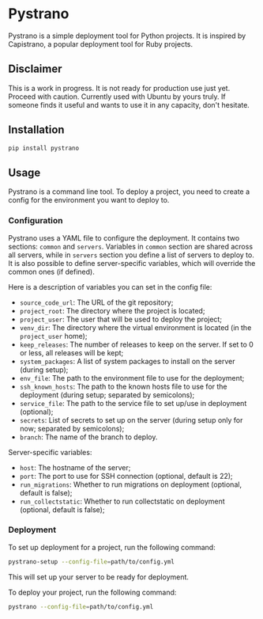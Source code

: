 # Pystrano

Pystrano is a simple deployment tool for Python projects.
It is inspired by Capistrano, a popular deployment tool for
Ruby projects.

## Disclaimer

This is a work in progress. It is not ready for production use
just yet. Proceed with caution. Currently used with Ubuntu
by yours truly. If someone finds it useful and wants to use it
in any capacity, don't hesitate.

## Installation

```bash
pip install pystrano
```

## Usage

Pystrano is a command line tool. To deploy a project, you need
to create a config for the environment you want to deploy to.

### Configuration

Pystrano uses a YAML file to configure the deployment. It contains two sections: `common` and `servers`. Variables in `common` section are shared across all servers, while in `servers` section you define a list of servers to deploy to. It is also possible to define server-specific variables, which will override the common ones (if defined).

Here is a description of variables you can set in the config file:

- `source_code_url`: The URL of the git repository;
- `project_root`: The directory where the project is located;
- `project_user`: The user that will be used to deploy the project;
- `venv_dir`: The directory where the virtual environment is located (in the `project_user` home);
- `keep_releases`: The number of releases to keep on the server. If set to 0 or less, all releases will be kept;
- `system_packages`: A list of system packages to install on the server (during setup);
- `env_file`: The path to the environment file to use for the deployment;
- `ssh_known_hosts`: The path to the known hosts file to use for the deployment  (during setup; separated by semicolons);
- `service_file`: The path to the service file to set up/use in deployment (optional);
- `secrets`: List of secrets to set up on the server (during setup only for now; separated by semicolons);
- `branch`: The name of the branch to deploy.

Server-specific variables:

- `host`: The hostname of the server;
- `port`: The port to use for SSH connection (optional, default is 22);
- `run_migrations`: Whether to run migrations on deployment (optional, default is false);
- `run_collectstatic`: Whether to run collectstatic on deployment (optional, default is false);

### Deployment

To set up deployment for a project, run the following command:

```bash
pystrano-setup --config-file=path/to/config.yml
```

This will set up your server to be ready for deployment.

To deploy your project, run the following command:

```bash
pystrano --config-file=path/to/config.yml
```

